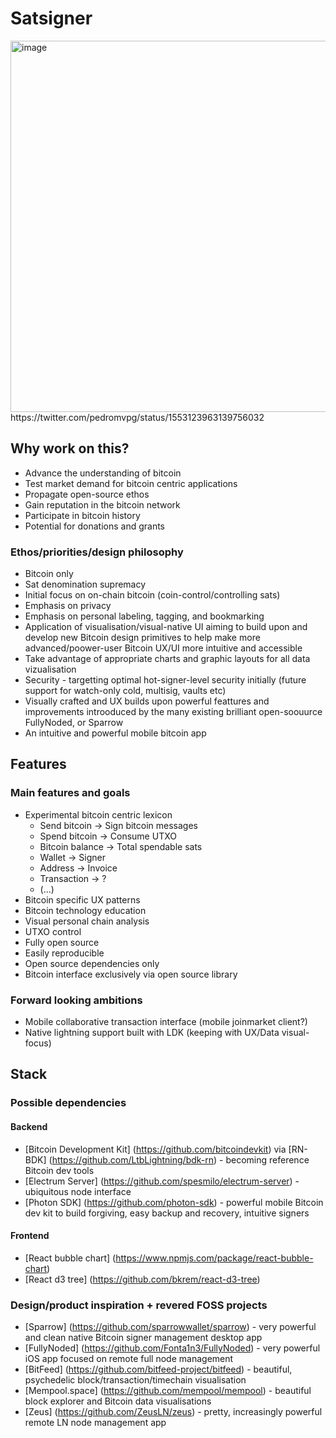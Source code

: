 # Satsigner

<img width="594" alt="image" src="https://user-images.githubusercontent.com/807505/183712134-d1f56508-4576-4c6b-b262-3e09dee9cd31.png">
https://twitter.com/pedromvpg/status/1553123963139756032

## Why work on this?
* Advance the understanding of bitcoin
* Test market demand for bitcoin centric applications
* Propagate open-source ethos
* Gain reputation in the bitcoin network
* Participate in bitcoin history 
* Potential for donations and grants

### Ethos/priorities/design philosophy
* Bitcoin only
* Sat denomination supremacy
* Initial focus on on-chain bitcoin (coin-control/controlling sats)
* Emphasis on privacy
* Emphasis on personal labeling, tagging, and bookmarking
* Application of visualisation/visual-native UI aiming to build upon and develop new Bitcoin design primitives to help make more advanced/poower-user Bitcoin UX/UI more intuitive and accessible
* Take advantage of appropriate charts and graphic layouts for all data vizualisation
* Security - targetting optimal hot-signer-level security initially (future support for watch-only cold, multisig, vaults etc)
* Visually crafted and UX builds upon powerful feattures and improvements introoduced by the many existing brilliant open-soouurce FullyNoded, or Sparrow
* An intuitive and powerful mobile bitcoin app


## Features

### Main features and goals
* Experimental bitcoin centric lexicon
    * Send bitcoin -> Sign bitcoin messages
    * Spend bitcoin -> Consume UTXO
    * Bitcoin balance -> Total spendable sats
    * Wallet -> Signer
    * Address -> Invoice
    * Transaction -> ?
    * (...)
* Bitcoin specific UX patterns
* Bitcoin technology education
* Visual personal chain analysis
* UTXO control
* Fully open source 
* Easily reproducible
* Open source dependencies only
* Bitcoin interface exclusively via open source library

### Forward looking ambitions
* Mobile collaborative transaction interface (mobile joinmarket client?)
* Native lightning support built with LDK (keeping with UX/Data visual-focus)


## Stack

### Possible dependencies
#### Backend
* [Bitcoin Development Kit] (https://github.com/bitcoindevkit) via [RN-BDK] (https://github.com/LtbLightning/bdk-rn) - becoming reference Bitcoin dev tools
* [Electrum Server] (https://github.com/spesmilo/electrum-server) - ubiquitous node interface
* [Photon SDK] (https://github.com/photon-sdk) - powerful mobile Bitcoin dev kit to build forgiving, easy backup and recovery, intuitive signers

#### Frontend
* [React bubble chart] (https://www.npmjs.com/package/react-bubble-chart)
* [React d3 tree] (https://github.com/bkrem/react-d3-tree)

### Design/product inspiration + revered FOSS projects
* [Sparrow] (https://github.com/sparrowwallet/sparrow) - very powerful and clean native Bitcoin signer management desktop app  
* [FullyNoded] (https://github.com/Fonta1n3/FullyNoded) - very powerful iOS app focused on remote full node management
* [BitFeed] (https://github.com/bitfeed-project/bitfeed) - beautiful, psychedelic block/transaction/timechain visualisation
* [Mempool.space] (https://github.com/mempool/mempool) - beautiful block explorer and Bitcoin data visualisations
* [Zeus] (https://github.com/ZeusLN/zeus) - pretty, increasingly powerful remote LN node management app
